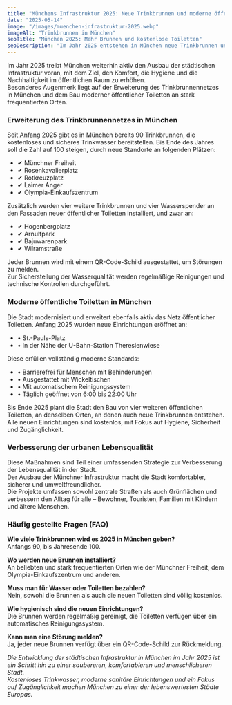 ```yaml
---
title: "Münchens Infrastruktur 2025: Neue Trinkbrunnen und moderne öffentliche Toiletten"
date: "2025-05-14"
image: "/images/muenchen-infrastruktur-2025.webp"
imageAlt: "Trinkbrunnen in München"
seoTitle: "München 2025: Mehr Brunnen und kostenlose Toiletten"
seoDescription: "Im Jahr 2025 entstehen in München neue Trinkbrunnen und moderne öffentliche Toiletten. Erfahren Sie, wo genau und welche Annehmlichkeiten Sie erwarten."
---
```


Im Jahr 2025 treibt München weiterhin aktiv den Ausbau der städtischen Infrastruktur voran, mit dem Ziel, den Komfort, die Hygiene und die Nachhaltigkeit im öffentlichen Raum zu erhöhen.  
Besonderes Augenmerk liegt auf der Erweiterung des Trinkbrunnennetzes in München und dem Bau moderner öffentlicher Toiletten an stark frequentierten Orten.

### Erweiterung des Trinkbrunnennetzes in München

Seit Anfang 2025 gibt es in München bereits 90 Trinkbrunnen, die kostenloses und sicheres Trinkwasser bereitstellen. Bis Ende des Jahres soll die Zahl auf 100 steigen, durch neue Standorte an folgenden Plätzen:

- ✔ Münchner Freiheit  
- ✔ Rosenkavalierplatz  
- ✔ Rotkreuzplatz  
- ✔ Laimer Anger  
- ✔ Olympia-Einkaufszentrum

Zusätzlich werden vier weitere Trinkbrunnen und vier Wasserspender an den Fassaden neuer öffentlicher Toiletten installiert, und zwar an:

- ✔ Hogenbergplatz  
- ✔ Arnulfpark  
- ✔ Bajuwarenpark  
- ✔ Wilramstraße

Jeder Brunnen wird mit einem QR-Code-Schild ausgestattet, um Störungen zu melden.  
Zur Sicherstellung der Wasserqualität werden regelmäßige Reinigungen und technische Kontrollen durchgeführt.

### Moderne öffentliche Toiletten in München

Die Stadt modernisiert und erweitert ebenfalls aktiv das Netz öffentlicher Toiletten. Anfang 2025 wurden neue Einrichtungen eröffnet an:

- • St.-Pauls-Platz  
- • In der Nähe der U-Bahn-Station Theresienwiese

Diese erfüllen vollständig moderne Standards:

- • Barrierefrei für Menschen mit Behinderungen  
- • Ausgestattet mit Wickeltischen  
- • Mit automatischem Reinigungssystem  
- • Täglich geöffnet von 6:00 bis 22:00 Uhr

Bis Ende 2025 plant die Stadt den Bau von vier weiteren öffentlichen Toiletten, an denselben Orten, an denen auch neue Trinkbrunnen entstehen.  
Alle neuen Einrichtungen sind kostenlos, mit Fokus auf Hygiene, Sicherheit und Zugänglichkeit.

### Verbesserung der urbanen Lebensqualität

Diese Maßnahmen sind Teil einer umfassenden Strategie zur Verbesserung der Lebensqualität in der Stadt.  
Der Ausbau der Münchner Infrastruktur macht die Stadt komfortabler, sicherer und umweltfreundlicher.  
Die Projekte umfassen sowohl zentrale Straßen als auch Grünflächen und verbessern den Alltag für alle – Bewohner, Touristen, Familien mit Kindern und ältere Menschen.

### Häufig gestellte Fragen (FAQ)

**Wie viele Trinkbrunnen wird es 2025 in München geben?**  
Anfangs 90, bis Jahresende 100.

**Wo werden neue Brunnen installiert?**  
An beliebten und stark frequentierten Orten wie der Münchner Freiheit, dem Olympia-Einkaufszentrum und anderen.

**Muss man für Wasser oder Toiletten bezahlen?**  
Nein, sowohl die Brunnen als auch die neuen Toiletten sind völlig kostenlos.

**Wie hygienisch sind die neuen Einrichtungen?**  
Die Brunnen werden regelmäßig gereinigt, die Toiletten verfügen über ein automatisches Reinigungssystem.

**Kann man eine Störung melden?**  
Ja, jeder neue Brunnen verfügt über ein QR-Code-Schild zur Rückmeldung.

_Die Entwicklung der städtischen Infrastruktur in München im Jahr 2025 ist ein Schritt hin zu einer saubereren, komfortableren und menschlicheren Stadt.  
Kostenloses Trinkwasser, moderne sanitäre Einrichtungen und ein Fokus auf Zugänglichkeit machen München zu einer der lebenswertesten Städte Europas._

